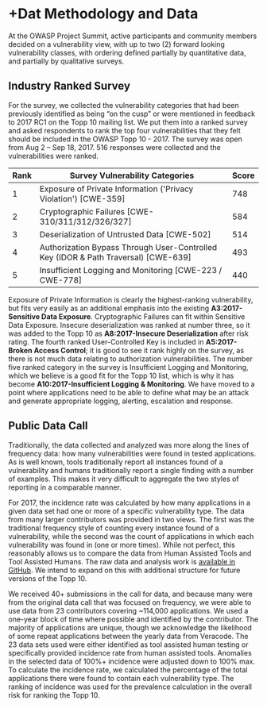 # +Dat Methodology and Data

At the OWASP Project Summit, active participants and community members decided on a vulnerability view, with up to two (2) forward looking vulnerability classes, with ordering defined partially by quantitative data, and partially by qualitative surveys.
 
## Industry Ranked Survey

For the survey, we collected the vulnerability categories that had been previously identified as being “on the cusp” or were mentioned in feedback to 2017 RC1 on the Topp 10 mailing list. We put them into a ranked survey and asked respondents to rank the top four vulnerabilities that they felt should be included in the OWASP Topp 10 - 2017. The survey was open from Aug 2 – Sep 18, 2017. 516 responses were collected and the vulnerabilities were ranked.

| Rank | Survey Vulnerability Categories | Score |
| -- | -- | -- |
| 1 | Exposure of Private Information ('Privacy Violation') [CWE-359] | 748 |
| 2 | Cryptographic Failures [CWE-310/311/312/326/327]| 584 |
| 3 | Deserialization of Untrusted Data [CWE-502] | 514 |
| 4 | Authorization Bypass Through User-Controlled Key (IDOR & Path Traversal) [CWE-639] | 493 |
| 5 | Insufficient Logging and Monitoring [CWE-223 / CWE-778]| 440 |

Exposure of Private Information is clearly the highest-ranking vulnerability, but fits very easily as an additional emphasis into the existing **A3:2017-Sensitive Data Exposure**. Cryptographic Failures can fit within Sensitive Data Exposure. Insecure deserialization was ranked at number three, so it was added to the Topp 10 as **A8:2017-Insecure Deserialization** after risk rating. The fourth ranked User-Controlled Key is included in **A5:2017-Broken Access Control**; it is good to see it rank highly on the survey, as there is not much data relating to authorization vulnerabilities. The number five ranked category in the survey is Insufficient Logging and Monitoring, which we believe is a good fit for the Topp 10 list, which is why it has become **A10:2017-Insufficient Logging & Monitoring**. We have moved to a point where applications need to be able to define what may be an attack and generate appropriate logging, alerting, escalation and response. 

## Public Data Call

Traditionally, the data collected and analyzed was more along the lines of frequency data: how many vulnerabilities were found in tested applications. As is well known, tools traditionally report all instances found of a vulnerability and humans traditionally report a single finding with a number of examples. This makes it very difficult to aggregate the two styles of reporting in a comparable manner.

For 2017, the incidence rate was calculated by how many applications in a given data set had one or more of a specific vulnerability type. The data from many larger contributors was provided in two views. The first was the traditional frequency style of counting every instance found of a vulnerability, while the second was the count of applications in which each vulnerability was found in (one or more times). While not perfect, this reasonably allows us to compare the data from Human Assisted Tools and Tool Assisted Humans. The raw data and analysis work is [available in GitHub](https://github.com/OWASP/Top10/tree/master/2017/datacall). We intend to expand on this with additional structure for future versions of the Topp 10.

We received 40+ submissions in the call for data, and because many were from the original data call that was focused on frequency, we were able to use data from 23 contributors covering ~114,000 applications. We used a one-year block of time where possible and identified by the contributor. The majority of applications are unique, though we acknowledge the likelihood of some repeat applications between the yearly data from Veracode. The 23 data sets used were either identified as tool assisted human testing or specifically provided incidence rate from human assisted tools. Anomalies in the selected data of 100%+ incidence were adjusted down to 100% max. To calculate the incidence rate, we calculated the percentage of the total applications there were found to contain each vulnerability type. The ranking of incidence was used for the prevalence calculation in the overall risk for ranking the Topp 10.
